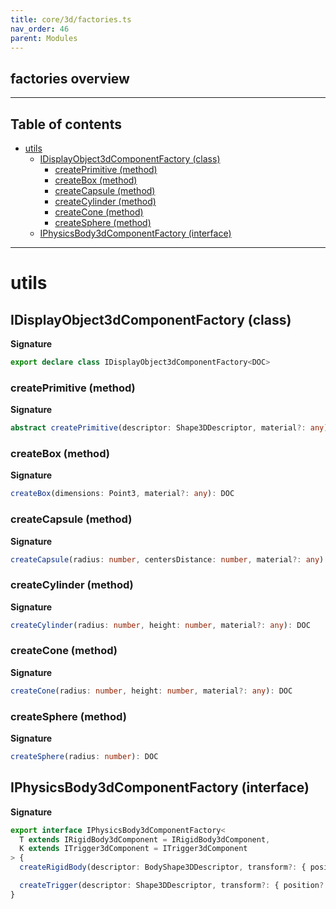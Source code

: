 ```yaml
---
title: core/3d/factories.ts
nav_order: 46
parent: Modules
---
```


## factories overview

---

<h2 class="text-delta">Table of contents</h2>

- [utils](#utils)
  - [IDisplayObject3dComponentFactory (class)](#idisplayobject3dcomponentfactory-class)
    - [createPrimitive (method)](#createprimitive-method)
    - [createBox (method)](#createbox-method)
    - [createCapsule (method)](#createcapsule-method)
    - [createCylinder (method)](#createcylinder-method)
    - [createCone (method)](#createcone-method)
    - [createSphere (method)](#createsphere-method)
  - [IPhysicsBody3dComponentFactory (interface)](#iphysicsbody3dcomponentfactory-interface)

---

# utils

## IDisplayObject3dComponentFactory (class)

**Signature**

```ts
export declare class IDisplayObject3dComponentFactory<DOC>
```

### createPrimitive (method)

**Signature**

```ts
abstract createPrimitive(descriptor: Shape3DDescriptor, material?: any): DOC;
```

### createBox (method)

**Signature**

```ts
createBox(dimensions: Point3, material?: any): DOC
```

### createCapsule (method)

**Signature**

```ts
createCapsule(radius: number, centersDistance: number, material?: any): DOC
```

### createCylinder (method)

**Signature**

```ts
createCylinder(radius: number, height: number, material?: any): DOC
```

### createCone (method)

**Signature**

```ts
createCone(radius: number, height: number, material?: any): DOC
```

### createSphere (method)

**Signature**

```ts
createSphere(radius: number): DOC
```

## IPhysicsBody3dComponentFactory (interface)

**Signature**

```ts
export interface IPhysicsBody3dComponentFactory<
  T extends IRigidBody3dComponent = IRigidBody3dComponent,
  K extends ITrigger3dComponent = ITrigger3dComponent
> {
  createRigidBody(descriptor: BodyShape3DDescriptor, transform?: { position?: Point3; rotation?: Point4 }): T

  createTrigger(descriptor: Shape3DDescriptor, transform?: { position?: Point3; rotation?: Point4 }): K
}
```
